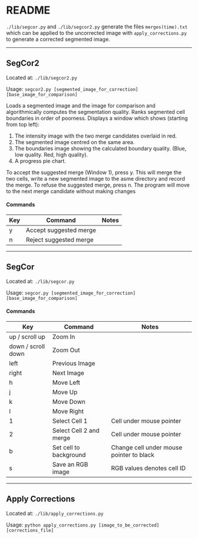 # README
`./lib/segcor.py` and `./lib/segcor2.py` generate the files `merges(time).txt` which can be applied to the uncorrected image with `apply_corrections.py` to generate a corrected segmented image.

----

## SegCor2
Located at: `./lib/segcor2.py`

Usage: `segcor2.py [segmented_image_for_correction] [base_image_for_comparison]`

Loads a segmented image and the image for comparison and algorithmically computes the segmentation quality. Ranks segmented cell boundaries in order of poorness. Displays a window which shows (starting from top left):


1. The intensity image with the two merge candidates overlaid in red.
2. The segmented image centred on the same area.
3. The boundaries image showing the calculated boundary quality. (Blue, low quality. Red, high quality).
4. A progress pie chart.


To accept the suggested merge (Window 1), press y. This will merge the two cells, write a new segmented image to the asme directory and record the merge. To refuse the suggested merge, press n. The program will move to the next merge candidate without making changes

#### Commands
| Key                | Command                | Notes                                       |
| ------------------ | ---------------------- | ------------------------------------------- |
| y                  | Accept suggested merge |                                             |
| n                  | Reject suggested merge |                                             |

----

## SegCor
Located at: `./lib/segcor.py`

Usage: `segcor.py [segmented_image_for_correction] [base_image_for_comparison]`

#### Commands

| Key                | Command                | Notes                                       |
| ------------------ | ---------------------- | ------------------------------------------- |
| up / scroll up     | Zoom In                |                                             |
| down / scroll down | Zoom Out               |                                             |
| left               | Previous Image         |                                             |
| right              | Next Image             |                                             |
| h                  | Move Left              |                                             |
| j                  | Move Up                |                                             |
| k                  | Move Down              |                                             |
| l                  | Move Right             |                                             |
| 1                  | Select Cell 1          | Cell under mouse pointer                    |
| 2                  | Select Cell 2 and merge| Cell under mouse pointer                    |
| b                  | Set cell to background | Change cell under mouse pointer to black    |
| s                  | Save an RGB image      | RGB values denotes cell ID                  |

----

## Apply Corrections
Located at: `./lib/apply_corrections.py` 

Usage: `python apply_corrections.py [image_to_be_corrected] [corrections_file]`

